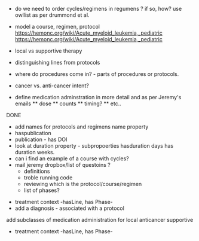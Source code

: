 * do we need to order cycles/regimens in regumens ? if so, how?  use owllist as per drummond et al.


* model a course, regimen, protocol https://hemonc.org/wiki/Acute_myeloid_leukemia,_pediatric https://hemonc.org/wiki/Acute_myeloid_leukemia,_pediatric
 


  
* local vs supportive therapy
* distinguishing lines from protocols
* where do procedures come in? - parts of procedures or protocols.


*  cancer vs. anti-cancer intent?

* define medication adminstration in more detail and as per Jeremy's emails
** dose
** counts
** timing?
** etc..


DONE
* add names for protocols and regimens
   name property
* haspublication
* publication - has DOI
* look at duration property - subpropoerties hasduration days
  has duration weeks.
* can i find an example of a course with cycles?
* mail jeremy
  dropbox/list of questoins ?
  - definitions
  - troble running code
  - reviewing which is the protocol/course/regimen
  - list of phases?
- treatment context -hasLine, has Phase-
- add a diagnosis - associated with a protocol


add subclasses of medication administration for local
    	       anticancer
	supportive
	

- treatment context -hasLine, has Phase-